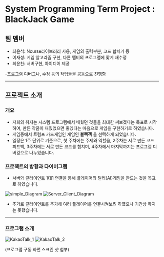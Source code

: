 # System Programming Term Project : BlackJack Game

## 팀 멤버
 
- 최윤석: Ncurse라이브러리 사용, 게임의 출력부분, 코드 합치기 등 
- 이재성: 게임 알고리즘 구현, 다른 맴버의 프로그램에 맞게 재수정 
- 최윤찬: 서버구현, 아이디어 제공

-프로그램 디버그나, 수정 등의 작업들을 공동으로 진행함

-------------------------------------
## 프로젝트 소개
### 개요
- 저희의 취지는 시스템 프로그램에서 배웠던 것들을 최대한 써보겠다는 목표로 시작하여, 만든 작품이 재밌었으면 좋겠다는 마음으로 게임을 구현하기로 하였습니다.
- 게임중에서 트럼프 카드게임인 게임인 __블랙잭__ 을 선택하게 되었습니다.
- 일정은 1주 단위로 기준으로, 첫 주차에는 주제와 역할을, 2주차는 서로 만든 코드 피드백, 3주차에는 서로 만든 코드를 합치며, 4주차에서 마지막까지는 프로그램 디버깅으로 나누었습니다.

### 프로젝트의 방향과 다이어그램
- 서버와 클라이언트 1대1 연결을 통해 플레이어와 딜러(AI)게임을 만드는 것을 목표로 하였습니다.

![simple_Diagram](https://user-images.githubusercontent.com/59460871/101640318-b65b0300-3a73-11eb-986e-bfd68a4a88cc.PNG)
![Server_Client_Diagram](https://user-images.githubusercontent.com/59460871/101640560-ff12bc00-3a73-11eb-9cf1-78d1171a7779.PNG)


- 추가로 클라이언트를 추가해 여러 플레이어를 연결시켜보려 하였으나 기간상 하지는 못했습니다.
-------------------------------------
 
### 프로그램 소개

![KakaoTalk_1](https://user-images.githubusercontent.com/59460871/101640797-4c8f2900-3a74-11eb-9a4a-c2b6f0382f39.png)
![KakaoTalk_2](https://user-images.githubusercontent.com/59460871/101643961-01771500-3a78-11eb-94ff-09a3d660d57a.jpeg)

(프로그램 구동 화면 스크린 샷 첨부)
